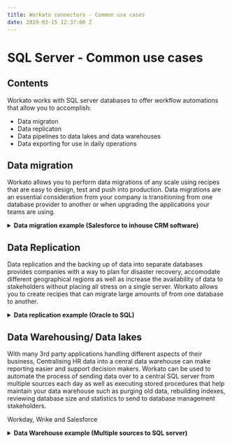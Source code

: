 ```yaml
---
title: Workato connectors - Common use cases
date: 2019-03-15 12:37:00 Z
---
```


# SQL Server - Common use cases

## Contents
Workato works with SQL server databases to offer workflow automations that allow you to accomplish:
* Data migraton
* Data replicaton
* Data pipelines to data lakes and data warehouses
* Data exporting for use in daily operations

## Data migration
Workato allows you to perform data migrations of any scale using recipes that are easy to design, test and push into production. Data migrations are an essential consideration from your company is transitioning from one database provider to another or when upgrading the applications your teams are using. 

<details><summary><b>Data migration example (Salesforce to inhouse CRM software)</b></summary>
  Company ABC is medium sized company that sells commercial insurance. Their sales team uses Salesforce as their CRM tool but their engineering team has built an inhouse CRM software that can better suits the workflow of selling insurance. To accomplish the migration, Workato can be used to pull account information from Salesforce and migrate the data over to ABC's SQL server databases which the new CRM software will pull data from. 
  
  ![Pulling-Salesforce-Records](/assets/images/mssql/Pulling-Salesforce-Records.png)
  *Pulling accounts in batches to increase recipe efficency*
  
  We begin by first pulling Saleforce accounts in batches. Leaving the `When first started, this recipe should pick up events from` input field blank allows us to retrieve all records. 

  ![Data-migration-Recipe-Flow](/assets/images/mssql/Data-migration-Recipe-Flow.png)
  *Recipe flow when migrating data with error handling and monitoring*

  After configuring the trigger, we begin by first setting up an error monitoring step to allow us to handle any potential errors that come up during the migration. After that, it is always helpful to research for account records at recipe run-time to reduce the chances of migrating over data that is not up to date. We use the repeat action on Workato to cycle through each retrieved account, pull this information again from Salesforce right before storing all this information in a list.

  After cycling through all accounts in this batch, upsert this batch of account records into the designated SQL server. Upsert is used instead of insert to guard against making duplicate accounts that might occur. And just like that your data migration of accounts from Salesforce to SQL server is done! Dont forget to test this recipe and you may want to consider building this into a larger workflow that involves the migration of contact information and other crucial information stored in Salesforce.

### [Recipe link](https://www.workato.com/recipes/912863#recipe)

</details>

## Data Replication
  Data replication and the backing up of data into separate databases provides companies with a way to plan for disaster recovery, accomodate different geographical regions as well as increase the availability of data to stakeholders without placing all stress on a single server. Workato allows you to create recipes that can migrate large amounts of from one database to another.

<details><summary><b>Data replication example (Oracle to SQL)</b></summary>
  Company ABC has offices all over the world and seeks replicate its databases centralised in its US office with servers in South East Asia. This reduces strain on the company's central database system as ad hoc query reports and data analysis from teams around the world can be split amongst these two databases. Workato can be used to replicate large datasets over different database servers and types, performing transformations along the way. Company ABC can set up a recipe on Workato that is able to transfer a large table in its Oracle database to its SQL server database in batches at certain intervals a day. In this case, it has been set to once a day at a timing where network traffic is lowest.
  
  ![Parent Recipe view](/assets/images/mssql/Parent-recipe-data-replicatin.png)
  *Parent recipe that helps control the dispatching of batches for transfer*
  
  To begin, a parent recipe is set up that controls the controlling of batches being upserted into the SQL server database. After finding out how many batchs there should be, the recipe proceeds to call another recipe that is in charge of the retreival of a particular batch and its upserting into the SQL server. Indexing your SQL server's unique key would greatly reduce the time taken for these actions to complete and might be essential to prevent the job from timing out. Input parameters `Limit`, `Offset` and `Orderby` are passed into this called recipe to help specify the batch. 

 ![Recipe to handle retrieval and upserting of rows](/assets/images/mssql/Recipe-to-handle-retrieval-and-upserting-of-rows.png)
 *Called recipe that handles retrieval and upserting of rows in SQL server*
 
  To increase throughput, the called recipe can be toggled to increase the number of concurrent jobs that can be run. This can be done in the settings tabs of the recipe

  ![Setting concurrency number](/assets/images/mssql/replication-use-case-concurrent-setting.png)
  *Increase job concurrency to increase throughput*

  By sending over the records in batches and using concurrent job runs, Workato is able to replicate large databases through systematic batch processing. Consider extending these recipes if you need to replicate multiple tables in a database for your business requirements.
 
</details>

## Data Warehousing/ Data lakes
  With many 3rd party applications handling different aspects of their business, Centralising HR data into a cenral data warehouse can make reporting easier and support decision makers. Workato can be used to automate the process of sending data over to a central SQL server from multiple sources each day as well as executing stored procedures that help maintain your data warehouse such as purging old data, rebuilding indexes, reviewing database size and statistics to send to database management stakeholders. 
  
  Workday, Wrike and Salesforce
 <details><summary><b>Data Warehouse example (Multiple sources to SQL server)</b></summary>
  Company ABC has offices all over the world and thousands of employees. Offices across countries use different HR tools as well as different numbers of tools to keep track of staff performance. Upper management has decided to create a central HR data warehouse where data from each office can flow into. This would set the foundation for analysis of staff performance given policy changes and improvements put into effect. Company ABC can set up a recipes on Workato that can automate this process.
  
  ![Data-warehouse-trigger-workday](/assets/images/mssql/Data-warehouse-trigger-workday.png)
  *Triggered daily, this recipe begins by first generating a report on Workday to load into the database
  
  Upon triggering, this recipe gets Workday to generate a report of Workers in the company and batches these employees before upserting them in the SQL server database. Batching was done primarily due to the batch size limit of the upsert batch present in SQL server of 400. 

 ![Get-data-from-SFDC-Wrike-Email](/assets/images/mssql/Get-data-from-SFDC-Wrike-Email.png)
 *Upserts data from Wrike and Salesforce before executing Stored procedure for maintenance and sending out emails*
 
  Next up, data is transfered in a simpler way for SFDC and Wrike due to the low amount of records for either. The batching method used for Workday can be implemented easily for SFDC and Wrike if needed. Another good practice would be to separate this recipe for readability and maintainability. 
  
  The last step is to execute a Stored procedure on SQL server that does basic data maintenance such as data purging, rebuilding of indexes amongst others. This makes sure your data base is ready for end users. Emails to report job errors as well as success should be put in place to ensure nothing is amiss. These recipes can also be shared with stakeholders in each of Company ABC's office to maintain their own data pipelines into the the central HR database. Check out our [recipe development lifecycle documents](/recipe-development-lifecycle.md) to find out more!
  
</details>
  
 
  
  
  
  
